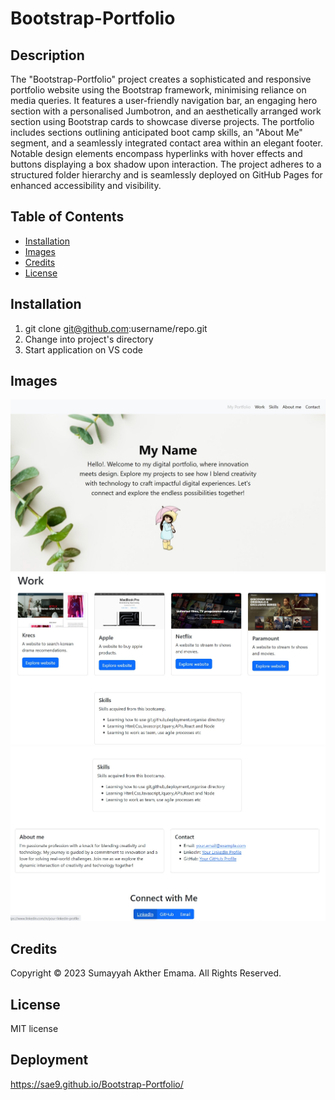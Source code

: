 # Bootstrap-Portfolio

## Description

The "Bootstrap-Portfolio" project creates a sophisticated and responsive portfolio website using the Bootstrap framework, minimising reliance on media queries. It features a user-friendly navigation bar, an engaging hero section with a personalised Jumbotron, and an aesthetically arranged work section using Bootstrap cards to showcase diverse projects. The portfolio includes sections outlining anticipated boot camp skills, an "About Me" segment, and a seamlessly integrated contact area within an elegant footer. Notable design elements encompass hyperlinks with hover effects and buttons displaying a box shadow upon interaction. The project adheres to a structured folder hierarchy and is seamlessly deployed on GitHub Pages for enhanced accessibility and visibility.

## Table of Contents

* [Installation](#installation)
* [Images](#images)
* [Credits](#credits)
* [License](#license)


## Installation

1) git clone git@github.com:username/repo.git
2) Change into project's directory
3) Start application on VS code


## Images 
![see here](assets/bs-1.png)
![see here](assets/bs-2.png)
![see here](assets/bs-3.png)

## Credits

Copyright © 2023 Sumayyah Akther Emama. All Rights Reserved.

## License 

MIT license


## Deployment
https://sae9.github.io/Bootstrap-Portfolio/
